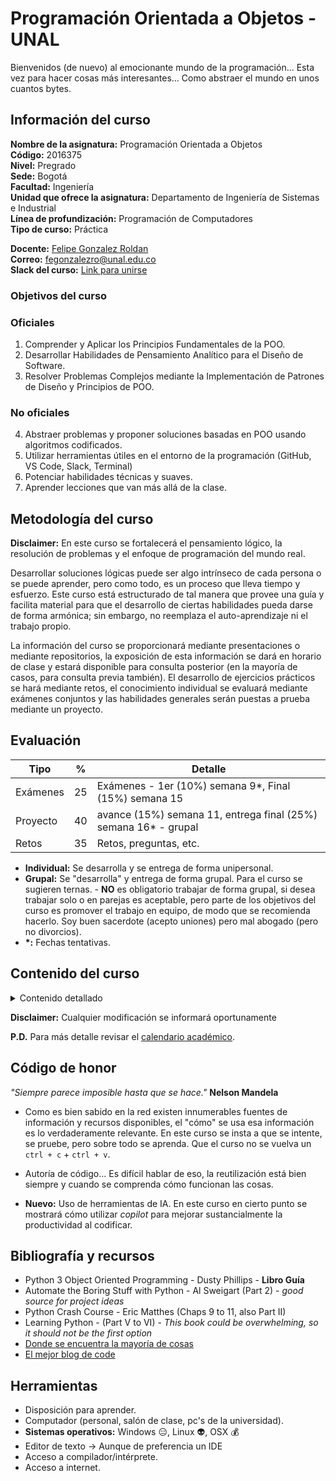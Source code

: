 # Programación Orientada a Objetos - UNAL

Bienvenidos (de nuevo) al emocionante mundo de la programación... Esta vez para hacer cosas más interesantes... Como abstraer el mundo en unos cuantos bytes.

## Información del curso
**Nombre de la asignatura:** Programación Orientada a Objetos<br>
**Código:** 2016375<br>
**Nivel:** Pregrado<br>
**Sede:** Bogotá<br>
**Facultad:** Ingeniería<br>
**Unidad que ofrece la asignatura:** Departamento de Ingeniería de Sistemas e Industrial<br>
**Línea de profundización:** Programación de Computadores<br>
**Tipo de curso:** Práctica<br>

**Docente:** [Felipe Gonzalez Roldan](https://felipeg17.github.io/index.html)<br>
**Correo:** <mailto>fegonzalezro@unal.edu.co</mailto><br>
**Slack del curso:** [Link para unirse](https://join.slack.com/t/unal-i5v6006/shared_invite/zt-2calttoz4-rUyggPDmi7PdXod~GjnR8w)<br>

### Objetivos del curso
<h3>Oficiales</h3>
<ol>
  <li>Comprender y Aplicar los Principios Fundamentales de la POO.</li>
  <li>Desarrollar Habilidades de Pensamiento Analítico para el Diseño de Software.</li>
  <li>Resolver Problemas Complejos mediante la Implementación de Patrones de Diseño y Principios de POO.</li>
</ol>

<h3>No oficiales</h3>
<ol start="4">
  <li>Abstraer problemas y proponer soluciones basadas en POO usando algoritmos codificados.</li>
  <li>Utilizar herramientas útiles en el entorno de la programación (GitHub, VS Code, Slack, Terminal)</li>
  <li>Potenciar habilidades técnicas y suaves.</li>
  <li>Aprender lecciones que van más allá de la clase.</li>
</ol>


## Metodología del curso
**Disclaimer:** En este curso se fortalecerá el pensamiento lógico, la resolución de problemas y el enfoque de programación del mundo real.

Desarrollar soluciones lógicas puede ser algo intrínseco de cada persona o se puede aprender, pero como todo, es un proceso que lleva tiempo y esfuerzo. Este curso está estructurado de tal manera que provee una guía y facilita material para que el desarrollo de ciertas habilidades pueda darse de forma armónica; sin embargo, no reemplaza el auto-aprendizaje ni el trabajo propio. 

La información del curso se proporcionará mediante presentaciones o mediante repositorios, la exposición de esta información se dará en horario de clase y estará disponible para consulta posterior (en la mayoría de casos, para consulta previa también). El desarrollo de ejercicios prácticos se hará mediante retos, el conocimiento individual se evaluará mediante exámenes conjuntos y las habilidades generales serán puestas a prueba mediante un proyecto.

## Evaluación
| Tipo   | %  | Detalle  |
| ------------ | ------------ | ------------ |
| Exámenes  | 25 | Exámenes - 1er (10%) semana 9\*, Final (15%) semana 15 |
| Proyecto  | 40  |  avance (15%) semana 11, entrega final (25%) semana 16\* - grupal |
| Retos | 35  | Retos, preguntas, etc.  |

- **Individual:**  Se desarrolla y se entrega de forma unipersonal.
- **Grupal:** Se "desarrolla" y entrega de forma grupal. Para el curso se sugieren ternas. - **NO** es obligatorio trabajar de forma grupal, si desea trabajar solo o en parejas es aceptable, pero parte de los objetivos del curso es promover el trabajo en equipo, de modo que se recomienda hacerlo. Soy buen sacerdote (acepto uniones) pero mal abogado (pero no divorcios).
 - **\*:** Fechas tentativas.

 ## Contenido del curso
<details><summary>Contenido detallado</summary>
<p>
  <table border="1">
    <thead>
      <tr>
        <th>Semana</th>
        <th>No</th>
        <th>Fecha</th>
        <th>Tema</th>
        <th>Enlace de interés</th>
      </tr>
    </thead>
    <tbody>
      <tr>
        <td>Semana</td>
        <td>1</td>
        <td>05/02/2024</td>
        <td>Intro al curso</td>
        <td><a href="#programación-orientada-a-objetos---unal">Clase 1</a></td>
      </tr>
      <tr>
        <td>Semana</td>
        <td>1</td>
        <td>07/02/2024</td>
        <td>Herramientas</td>
        <td><a href="https://github.com/fegonzalez7/poo_unal_clase2">Clase 2</a></td>
      </tr>
      <tr>
        <td>Semana</td>
        <td>2</td>
        <td>12/02/2024</td>
        <td>Conceptos de programación estructurada 1</td>
        <td><a href="https://github.com/fegonzalez7/poo_unal_clase3">Clase 3</a></td>
      </tr>
      <tr>
        <td>Semana</td>
        <td>2</td>
        <td>14/02/2024</td>
        <td>Conceptos de programación estructurada 2</td>
        <td><a href="https://github.com/fegonzalez7/poo_unal_clase4">Clase 4</a></td>
      </tr>
      <tr>
        <td>Semana</td>
        <td>3</td>
        <td>19/02/2024</td>
        <td>Objetos y clases</td>
        <td><a href="https://github.com/fegonzalez7/poo_unal_clase5">Clase 5</a></td>
      </tr>
      <tr>
        <td>Semana</td>
        <td>3</td>
        <td>21/02/2024</td>
        <td>Objetos y clases (en Python)</td>
        <td><a href="https://github.com/fegonzalez7/poo_unal_clase6">Clase 6</a></td>
      </tr>
      <tr>
        <td>Semana</td>
        <td>4</td>
        <td>26/02/2024</td>
        <td>Abstracción y Herencia</td>
        <td><a href="https://github.com/fegonzalez7/poo_unal_clase7">Clase 7</a></td>
      </tr>
      <tr>
        <td>Semana</td>
        <td>4</td>
        <td>28/02/2024</td>
        <td>Herencia vs Composición</td>
        <td><a href="https://github.com/fegonzalez7/poo_unal_clase8">Clase 8</a></td>
      </tr>
      <tr>
        <td>Semana</td>
        <td>5</td>
        <td>04/03/2024</td>
        <td>Encapsulamiento</td>
        <td><a href="https://github.com/fegonzalez7/poo_unal_clase9">Clase 9</a></td>
      </tr>
      <tr>
        <td>Semana</td>
        <td>5</td>
        <td>06/03/2024</td>
        <td>Polimorfismo</td>
        <td><a href="https://github.com/fegonzalez7/poo_unal_clase10">Clase 10</a></td>
      </tr>
      <tr>
        <td>Semana</td>
        <td>6</td>
        <td>11/03/2024</td>
        <td>Sesión de práctica</td>
        <td><a href=""></a></td>
      </tr>
      <tr>
        <td>Semana</td>
        <td>6</td>
        <td>13/03/2024</td>
        <td>Sesión de práctica</td>
        <td><a href=""></a></td>
      </tr>
      <tr>
        <td>Semana</td>
        <td>7</td>
        <td>18/03/2024</td>
        <td>Módulos y paquetes</td>
        <td><a href="https://github.com/fegonzalez7/poo_unal_clase11">Clase 11</a><br>
        <a href="https://youtu.be/WgD8n3-mmi0">Modulos y Paquetes - Intro Ikigai, charla motivacional</a></td>
      </tr>
      <tr>
        <td>Semana</td>
        <td>7</td>
        <td>20/03/2024</td>
        <td>Intro proyecto</td>
        <td><a href=""></a></td>
      </tr>
      <tr>
        <td>Semana</td>
        <td>8</td>
        <td>25/03/2024</td>
        <td>Semana Santa</td>
        <td></td>
      </tr>
      <tr>
        <td>Semana</td>
        <td>8</td>
        <td>25/03/2024</td>
        <td>Semana Santa</td>
        <td></td>
      </tr>
      <tr>
        <td>Semana</td>
        <td>9</td>
        <td>29/07/2024</td>
        <td>Examen 1</td>
        <td></td>
      </tr>
      <tr>
        <td>Semana</td>
        <td>9</td>
        <td>31/07/2024</td>
        <td>Manejo de excepciones</td>
        <td><a href="https://github.com/fegonzalez7/poo_unal_clase12">Clase 12</a><br>
        <a href="https://youtu.be/NN6DpBngTic">Excepciones</a></td>
      </tr>
      <tr>
        <td>Semana</td>
        <td>10</td>
        <td>05/08/2024</td>
        <td>Estructuras de datos</td>
        <td><a href="https://github.com/fegonzalez7/poo_unal_clase13">Clase 13 pt.1</a><br>
        <a href="https://youtu.be/v_ahi64cQ6g">Estructuras de datos en python pt.1</a></td>
      <tr>
        <td>Semana</td>
        <td>10</td>
        <td>07/08/2024</td>
        <td>Festivo</td>
        <td></td>
      </tr>
      <tr>
        <td>Semana</td>
        <td>11</td>
        <td>12/08/2024</td>
        <td>Filas (Queues)</td>
        <td><a href="https://github.com/fegonzalez7/poo_unal_clase13">Clase 13 pt.2</a><br>
        <a href="https://youtu.be/JdYdOYzEQHA">Estructuras de datos en python pt.2</a></td>
      </tr>
      <tr>
        <td>Semana</td>
        <td>11</td>
        <td>14/08/2024</td>
        <td>Iteradores</td>
        <td><a href="https://github.com/fegonzalez7/poo_unal_clase14">Clase 14</a></td>
      </tr>
      <tr>
        <td>Semana</td>
        <td>12</td>
        <td>19/08/2024</td>
        <td>Festivo</td>
        <td><a href=""></a></td>
      </tr>
      <tr>
        <td>Semana</td>
        <td>12</td>
        <td>21/08/2024</td>
        <td>Generadores</td>
        <td><a href=""></a></td>
      </tr>
      <tr>
        <td>Semana</td>
        <td>13</td>
        <td>26/08/2024</td>
        <td>Avance de proyecto</td>
        <td><a href=""></a></td>
      </tr>
      <tr>
        <td>Semana</td>
        <td>13</td>
        <td>26/08/2024</td>
        <td>Avance de proyecto</td>
        <td><a href=""></a></td>
      </tr>
      <tr>
        <td>Semana</td>
        <td>13</td>
        <td>29/04/2024</td>
        <td>Decoradores</td>
        <td><a href=""></a></td>
      </tr>
      <tr>
      <tr>
        <td>Semana</td>
        <td>14</td>
        <td>02/09/2024</td>
        <td>Strings y expresiones regulares</td>
        <td></td>
      </tr>
      <tr>
        <td>Semana</td>
        <td>14</td>
        <td>04/09/2024</td>
        <td>Testing</td>
        <td></td>
      </tr>
      <tr>
        <td>Semana</td>
        <td>15</td>
        <td>09/09/2024</td>
        <td>Concurrencia y asincronismo</td>
        <td></td>
      </tr>
      <tr>
        <td>Semana</td>
        <td>15</td>
        <td>11/09/2024</td>
        <td>Bonus</td>
        <td><a href=""></a></td>
      </tr>
      <tr>
        <td>Semana</td>
        <td>16</td>
        <td>16/09/2024</td>
        <td>Examen Final</td>
        <td></td>
      </tr>
      <tr>
        <td>Semana</td>
        <td>17</td>
        <td>23/09/2024</td>
        <td>Entrega final proyecto</td>
        <td></td>
      </tr>
      <tr>
        <td>Semana</td>
        <td>17</td>
        <td>25/09/2024</td>
        <td>Entrega final proyecto</td>
        <td></td>
      </tr>
    </tbody>
  </table>
</p>
</details>

**Disclaimer:** Cualquier modificación se informará oportunamente

**P.D.** Para más detalle revisar el [calendario académico](http://www.legal.unal.edu.co/rlunal/home/doc.jsp?d_i=108249).

## Código de honor
*"Siempre parece imposible hasta que se hace."* **Nelson Mandela**

 - Como es bien sabido en la red existen innumerables fuentes de información y recursos disponibles, el "cómo" se usa esa información es lo verdaderamente relevante. En este curso se insta a que se intente, se pruebe, pero sobre todo se aprenda. Que el curso no se vuelva un `ctrl + c` + `ctrl + v`.

 - Autoría de código... Es difícil hablar de eso, la reutilización está bien siempre y cuando se comprenda cómo funcionan las cosas.

 - **Nuevo:** Uso de herramientas de IA. En este curso en cierto punto se mostrará cómo utilizar *copilot* para mejorar sustancialmente la productividad al codificar.

 ## Bibliografía y recursos
 - Python 3 Object Oriented Programming - Dusty Phillips - **Libro Guía**
 - Automate the Boring Stuff with Python - Al Sweigart (Part 2) - *good source for project ideas*
 - Python Crash Course - Eric Matthes (Chaps 9 to 11, also Part II)
 - Learning Python - (Part V to VI) - *This book could be overwhelming, so it should not be the first option*
 - <a href="https://stackoverflow.com/">Donde se encuentra la mayoría de cosas</a>
 - <a href="https://medium.com/">El mejor blog de code</a>

 ## Herramientas
 - Disposición para aprender.
 - Computador (personal, salón de clase, pc's de la universidad).
 - **Sistemas operativos:** Windows :expressionless:, Linux :alien:, OSX :moneybag:
 - Editor de texto -> Aunque de preferencia un IDE
 - Acceso a compilador/intérprete.
 - Acceso a internet.
